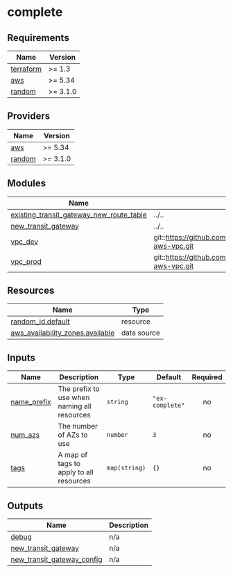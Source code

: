 # complete

<!-- BEGINNING OF PRE-COMMIT-TERRAFORM DOCS HOOK -->
## Requirements

| Name | Version |
|------|---------|
| <a name="requirement_terraform"></a> [terraform](#requirement\_terraform) | >= 1.3 |
| <a name="requirement_aws"></a> [aws](#requirement\_aws) | >= 5.34 |
| <a name="requirement_random"></a> [random](#requirement\_random) | >= 3.1.0 |

## Providers

| Name | Version |
|------|---------|
| <a name="provider_aws"></a> [aws](#provider\_aws) | >= 5.34 |
| <a name="provider_random"></a> [random](#provider\_random) | >= 3.1.0 |

## Modules

| Name | Source | Version |
|------|--------|---------|
| <a name="module_existing_transit_gateway_new_route_table"></a> [existing\_transit\_gateway\_new\_route\_table](#module\_existing\_transit\_gateway\_new\_route\_table) | ../.. | n/a |
| <a name="module_new_transit_gateway"></a> [new\_transit\_gateway](#module\_new\_transit\_gateway) | ../.. | n/a |
| <a name="module_vpc_dev"></a> [vpc\_dev](#module\_vpc\_dev) | git::https://github.com/defenseunicorns/terraform-aws-vpc.git | v0.1.6 |
| <a name="module_vpc_prod"></a> [vpc\_prod](#module\_vpc\_prod) | git::https://github.com/defenseunicorns/terraform-aws-vpc.git | v0.1.6 |

## Resources

| Name | Type |
|------|------|
| [random_id.default](https://registry.terraform.io/providers/hashicorp/random/latest/docs/resources/id) | resource |
| [aws_availability_zones.available](https://registry.terraform.io/providers/hashicorp/aws/latest/docs/data-sources/availability_zones) | data source |

## Inputs

| Name | Description | Type | Default | Required |
|------|-------------|------|---------|:--------:|
| <a name="input_name_prefix"></a> [name\_prefix](#input\_name\_prefix) | The prefix to use when naming all resources | `string` | `"ex-complete"` | no |
| <a name="input_num_azs"></a> [num\_azs](#input\_num\_azs) | The number of AZs to use | `number` | `3` | no |
| <a name="input_tags"></a> [tags](#input\_tags) | A map of tags to apply to all resources | `map(string)` | `{}` | no |

## Outputs

| Name | Description |
|------|-------------|
| <a name="output_debug"></a> [debug](#output\_debug) | n/a |
| <a name="output_new_transit_gateway"></a> [new\_transit\_gateway](#output\_new\_transit\_gateway) | n/a |
| <a name="output_new_transit_gateway_config"></a> [new\_transit\_gateway\_config](#output\_new\_transit\_gateway\_config) | n/a |
<!-- END OF PRE-COMMIT-TERRAFORM DOCS HOOK -->
